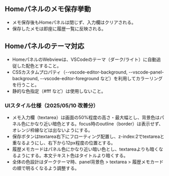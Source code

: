 ## Homeパネルのメモ保存挙動

- メモ保存後もHomeパネルは閉じず、入力欄はクリアされる。
- 保存したメモは即座に履歴一覧に反映される。

## Homeパネルのテーマ対応

- HomeパネルのWebviewは、VSCodeのテーマ（ダーク/ライト）に自動追従した配色とすること。
- CSSカスタムプロパティ（--vscode-editor-background, --vscode-panel-background, --vscode-editor-foreground など）を利用してカラーリングを行うこと。
- 静的な色指定（#fff など）は使用しないこと。

### UIスタイル仕様（2025/05/10 改善分）

- メモ入力欄（textarea）は画面の50%程度の高さ・最大幅とし、背景色はパネル色にかなり近い暗色とする。focus時のoutline（border）は表示せず、オレンジ枠線などは出ないようにする。
- 保存ボタンはtextarea右下にフローティング配置し、z-index:2でtextareaと重なるようにし、右下から12px程度の位置とする。
- 履歴メモカードはパネル色にかなり近い暗い色とし、textareaよりも暗くなるようにする。本文テキスト色はタイトルより暗くする。
- 全体の色設計はダークテーマ時、panel背景色 > textarea > 履歴メモカード の順で明るくなるよう調整する。

